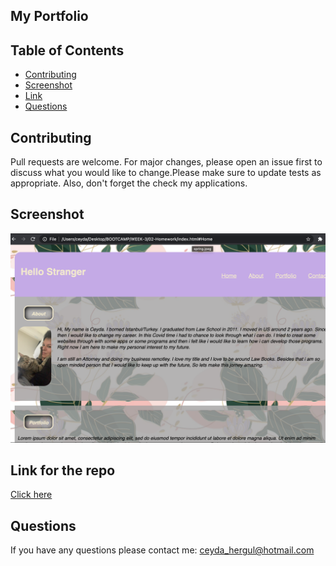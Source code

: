 
## My Portfolio


## Table of Contents 
- [Contributing](#Contributing)
- [Screenshot](#Screenshot)
- [Link](#Link)
- [Questions](#Questions)

 
## Contributing
 Pull requests are welcome. For major changes, please open an issue first to discuss what you would like to change.Please make sure to update tests as appropriate. Also, don't forget the check my applications.

## Screenshot
![Screenshot](./Image/screen.png)

## Link for the repo
[Click here](https://chergul.github.io/Homework-Portfolio/)

## Questions
If you have any questions please contact me:
ceyda_hergul@hotmail.com 
 